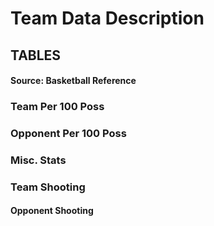 # Team Data Description

## TABLES

#### Source: Basketball Reference

### Team Per 100 Poss

### Opponent Per 100 Poss

### Misc. Stats

### Team Shooting

#### Opponent Shooting
